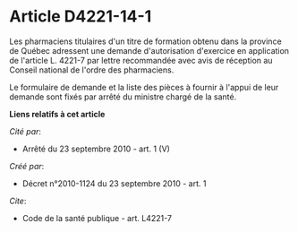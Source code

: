 # Article D4221-14-1

Les pharmaciens titulaires d'un titre de formation obtenu dans la province de Québec adressent une demande d'autorisation
d'exercice en application de l'article L. 4221-7 par lettre recommandée avec avis de réception au Conseil national de l'ordre
des pharmaciens. 

Le formulaire de demande et la liste des pièces à fournir à l'appui de leur demande sont fixés par arrêté du ministre chargé
de la santé.

**Liens relatifs à cet article**

_Cité par_:

  - Arrêté du 23 septembre 2010 - art. 1 (V)

_Créé par_:

  - Décret n°2010-1124 du 23 septembre 2010 - art. 1

_Cite_:

  - Code de la santé publique - art. L4221-7
